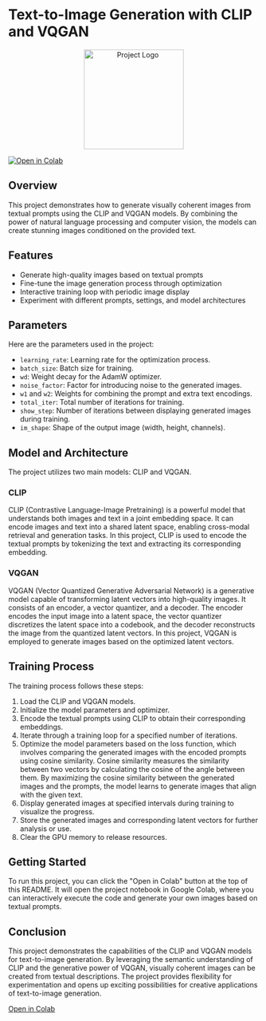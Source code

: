 # Text-to-Image Generation with CLIP and VQGAN

<div align="center">
  <img src="https://your-image-url.com" alt="Project Logo" width="200" height="200">
</div>

[![Open in Colab](https://colab.research.google.com/assets/colab-badge.svg)](https://colab.research.google.com/drive/1FaHoB3cubqadSJenWHADSnb3uRRYd5RD#scrollTo=94fdILI2WBUY)

## Overview
This project demonstrates how to generate visually coherent images from textual prompts using the CLIP and VQGAN models. By combining the power of natural language processing and computer vision, the models can create stunning images conditioned on the provided text.

## Features
- Generate high-quality images based on textual prompts
- Fine-tune the image generation process through optimization
- Interactive training loop with periodic image display
- Experiment with different prompts, settings, and model architectures

## Parameters
Here are the parameters used in the project:

- `learning_rate`: Learning rate for the optimization process.
- `batch_size`: Batch size for training.
- `wd`: Weight decay for the AdamW optimizer.
- `noise_factor`: Factor for introducing noise to the generated images.
- `w1` and `w2`: Weights for combining the prompt and extra text encodings.
- `total_iter`: Total number of iterations for training.
- `show_step`: Number of iterations between displaying generated images during training.
- `im_shape`: Shape of the output image (width, height, channels).

## Model and Architecture
The project utilizes two main models: CLIP and VQGAN.

### CLIP
CLIP (Contrastive Language-Image Pretraining) is a powerful model that understands both images and text in a joint embedding space. It can encode images and text into a shared latent space, enabling cross-modal retrieval and generation tasks. In this project, CLIP is used to encode the textual prompts by tokenizing the text and extracting its corresponding embedding.

### VQGAN
VQGAN (Vector Quantized Generative Adversarial Network) is a generative model capable of transforming latent vectors into high-quality images. It consists of an encoder, a vector quantizer, and a decoder. The encoder encodes the input image into a latent space, the vector quantizer discretizes the latent space into a codebook, and the decoder reconstructs the image from the quantized latent vectors. In this project, VQGAN is employed to generate images based on the optimized latent vectors.

## Training Process
The training process follows these steps:

1. Load the CLIP and VQGAN models.
2. Initialize the model parameters and optimizer.
3. Encode the textual prompts using CLIP to obtain their corresponding embeddings.
4. Iterate through a training loop for a specified number of iterations.
5. Optimize the model parameters based on the loss function, which involves comparing the generated images with the encoded prompts using cosine similarity. Cosine similarity measures the similarity between two vectors by calculating the cosine of the angle between them. By maximizing the cosine similarity between the generated images and the prompts, the model learns to generate images that align with the given text.
6. Display generated images at specified intervals during training to visualize the progress.
7. Store the generated images and corresponding latent vectors for further analysis or use.
8. Clear the GPU memory to release resources.

## Getting Started
To run this project, you can click the "Open in Colab" button at the top of this README. It will open the project notebook in Google Colab, where you can interactively execute the code and generate your own images based on textual prompts.

## Conclusion
This project demonstrates the capabilities of the CLIP and VQGAN models for text-to-image generation. By leveraging the semantic understanding of CLIP and the generative power of VQGAN, visually coherent images can be created from textual descriptions. The project provides flexibility for experimentation and opens up exciting possibilities for creative applications of text-to-image generation.

[Open in Colab](https://colab.research.google.com/drive/1FaHoB3cubqadSJenWHADSnb3uRRYd5RD#scrollTo=94fdILI2WBUY)
